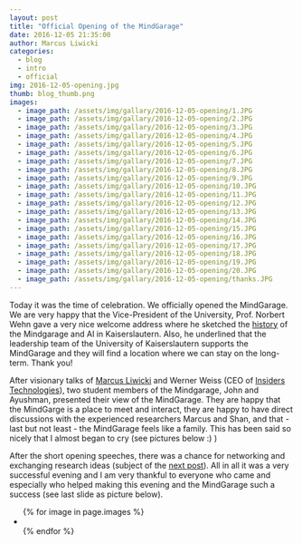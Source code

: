 ```yaml
---
layout: post
title: "Official Opening of the MindGarage"
date: 2016-12-05 21:35:00
author: Marcus Liwicki
categories:
  - blog
  - intro
  - official
img: 2016-12-05-opening.jpg
thumb: blog_thumb.png
images:
  - image_path: /assets/img/gallary/2016-12-05-opening/1.JPG
  - image_path: /assets/img/gallary/2016-12-05-opening/2.JPG
  - image_path: /assets/img/gallary/2016-12-05-opening/3.JPG
  - image_path: /assets/img/gallary/2016-12-05-opening/4.JPG
  - image_path: /assets/img/gallary/2016-12-05-opening/5.JPG
  - image_path: /assets/img/gallary/2016-12-05-opening/6.JPG
  - image_path: /assets/img/gallary/2016-12-05-opening/7.JPG
  - image_path: /assets/img/gallary/2016-12-05-opening/8.JPG
  - image_path: /assets/img/gallary/2016-12-05-opening/9.JPG
  - image_path: /assets/img/gallary/2016-12-05-opening/10.JPG
  - image_path: /assets/img/gallary/2016-12-05-opening/11.JPG
  - image_path: /assets/img/gallary/2016-12-05-opening/12.JPG
  - image_path: /assets/img/gallary/2016-12-05-opening/13.JPG
  - image_path: /assets/img/gallary/2016-12-05-opening/14.JPG
  - image_path: /assets/img/gallary/2016-12-05-opening/15.JPG
  - image_path: /assets/img/gallary/2016-12-05-opening/16.JPG
  - image_path: /assets/img/gallary/2016-12-05-opening/17.JPG
  - image_path: /assets/img/gallary/2016-12-05-opening/18.JPG
  - image_path: /assets/img/gallary/2016-12-05-opening/19.JPG
  - image_path: /assets/img/gallary/2016-12-05-opening/20.JPG
  - image_path: /assets/img/gallary/2016-12-05-opening/thanks.JPG
---
```


Today it was the time of celebration. We officially opened the MindGarage.
We are very happy that the Vice-President of the University, Prof. Norbert Wehn gave a very nice welcome address where he sketched the [history](/#history) of the Mindgarage and AI in Kaiserslautern. Also, he underlined that the leadership team of the University of Kaiserslautern supports the MindGarage and they will find a location where we can stay on the long-term. Thank you!

After visionary talks of [Marcus Liwicki](http://blog.mindgarage.de/team/) and Werner Weiss (CEO of [Insiders Technologies](http://insiders-technologies.de/)), two student members of the Mindgarage, John and Ayushman, presented their view of the MindGarage. They are happy that the MindGarge is a place to meet and interact, they are happy to have direct discussions with the experienced researchers Marcus and Shan, and that - last but not least - the MindGarage feels like a family. This has been said so nicely that I almost began to cry (see pictures below :) )

After the short opening speeches, there was a chance for networking and exchanging research ideas (subject of the [next post](http://blog.mindgarage.de/blog/fun/2016-12-networking)). All in all it was a very successful evening and I am very thankful to everyone who came and especially who helped making this evening and the MindGarage such a success (see last slide as picture below).

<ul class="photo-gallery">
  {% for image in page.images %}
    <li>
    	<a href="{{ image.image_path | prepend: site.baseurl }}" target="_blank">
        <img src="{{ image.image_path }}" alt="">
        </a>
    </li>
  {% endfor %}
</ul>
